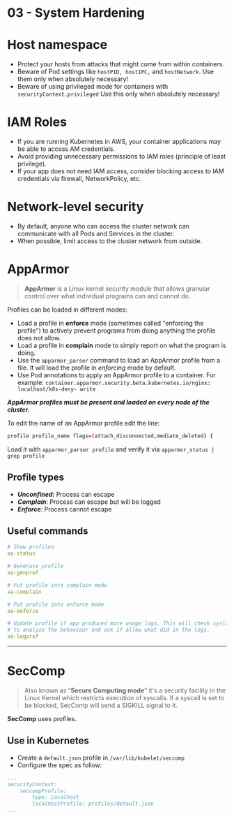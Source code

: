 # 03 - System Hardening

# Host namespace

- Protect your hosts from attacks that might come from within containers.
- Beware of Pod settings like `hostPID, hostIPC,` and `hostNetwork`. Use them only when
absolutely necessary!
- Beware of using privileged mode for containers with `securityContext.privileged`
Use this only when absolutely necessary!

# IAM Roles

- If you are running Kubernetes in AWS, your container applications may be able to access
AM credentials.
- Avoid providing unnecessary permissions to IAM roles (principle of least privilege).
- If your app does not need IAM access, consider blocking access to IAM credentials via
firewall, NetworkPolicy, etc.

# Network-level security

- By default, anyone who can access the cluster network can communicate with all Pods
and Services in the cluster.
- When possible, limit access to the cluster network from outside.

# AppArmor

> **AppArmor** is a Linux kernel security module that allows granular control over what
individual programs can and cannot do.
> 

Profiles can be loaded in different modes:

- Load a profile in **enforce** mode (sometimes called "enforcing the profile") to actively
prevent programs from doing anything the profile does not allow.
- Load a profile in **complain** mode to simply report on what the program is doing.
- Use the `apparmor_parser` command to load an AppArmor profile from a file. It will load
the profile in *enforcing* mode by default.
- Use Pod annotations to apply an AppArmor profile to a container. For example:
`container.apparmor.security.beta.kubernetes.io/nginx: localhost/k8s-deny-
write`

***AppArmor profiles must be present and loaded on every node of the cluster.***

To edit the name of an AppArmor profile edit the line:

```bash
profile profile_name flags=(attach_disconnected,mediate_deleted) {
```

Load it with `apparmor_parser profile` and verify it via `apparmor_status | grep profile`

## Profile types

- ***Unconfined:*** Process can escape
- ***Complain***: Process can escape but will be logged
- ***Enforce**:* Process cannot escape

## Useful commands

```yaml
# Show profiles
aa-status

# Generate profile
aa-genprof

# Put profile into complain mode
aa-complain

# Put profile into enforce mode
aa-enforce

# Update profile if app produced more usage logs. This will check syslog
# to analyze the behaviour and ask if allow what did in the logs.
aa-logprof

```

---

# SecComp

> Also known as “**Secure Computing mode**” it's a security facility in the Linux Kernel which restricts execution of syscalls. If a syscall is set to be blocked, SecComp will send a SIGKILL signal to it.
> 

**SecComp** uses profiles.

## Use in Kubernetes

- Create a `default.json` profile in `/var/lib/kubelet/seccomp`
- Configure the spec as follow:

```yaml
...
securityContext:
	seccompProfile:
		type: Localhost
		localhostProfile: profiles/default.json
...
```